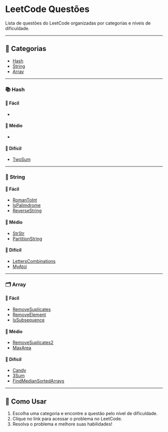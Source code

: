 # LeetCode Questões

Lista de questões do LeetCode organizadas por categorias e níveis de dificuldade.

---

## 🔗 Categorias

- [Hash](#hash)
- [String](#string)
- [Array](#array)

---

### 📚 Hash

#### 🔹 Fácil
- 

#### 🔸 Médio
- 

#### 🔺 Difícil
- [TwoSum]()

---

### 🧵 String

#### 🔹 Fácil
- [RomanToInt]()
- [IsPalimdrome]()
- [ReverseString]()

#### 🔸 Médio
- [StrStr]()
- [PartitionString]()

#### 🔺 Difícil
- [LettersCombinations]()
- [MyAtoi]()

---

### 🗂️ Array

#### 🔹 Fácil
- [RemoveSuplicates]()
- [RemoveElement]()
- [IsSubsequence]()

#### 🔸 Médio
- [RemoveSuplicates2]()
- [MaxArea]()
  
#### 🔺 Difícil
- [Candy]()
- [3Sum]()
- [FindMedianSortedArrays]()
  

---

## 🏁 Como Usar

1. Escolha uma categoria e encontre a questão pelo nível de dificuldade.
2. Clique no link para acessar o problema no LeetCode.
3. Resolva o problema e melhore suas habilidades!
